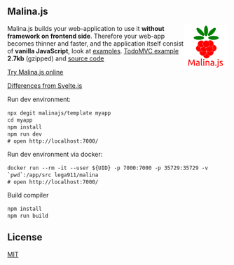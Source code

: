 
## Malina.js

<img align="right" width="100" height="100" src="malinajs.png" />

Malina.js builds your web-application to use it **without framework on frontend side**. Therefore your web-app becomes thinner and faster, and the application itself consist of **vanilla JavaScript**, look at [examples](https://malinajs.github.io/repl/). [TodoMVC example](https://malina-todomvc.surge.sh) **2.7kb** (gzipped) and [source code](https://github.com/malinajs/todomvc)

[Try Malina.js online](https://malinajs.github.io/repl/)

[Differences from Svelte.js](https://medium.com/@lega911/svelte-js-and-malina-js-b33c55253271)

Run dev environment:
```
npx degit malinajs/template myapp
cd myapp
npm install
npm run dev
# open http://localhost:7000/
```


Run dev environment via docker:
```
docker run --rm -it --user ${UID} -p 7000:7000 -p 35729:35729 -v `pwd`:/app/src lega911/malina
# open http://localhost:7000/
```


Build compiler
```
npm install
npm run build
```


## License

[MIT](LICENSE)
